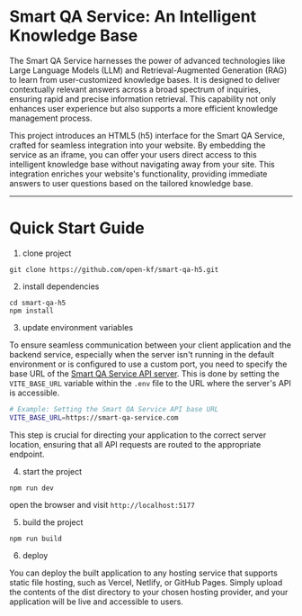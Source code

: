 # Smart QA Service: An Intelligent Knowledge Base
The Smart QA Service harnesses the power of advanced technologies like Large Language Models (LLM) and Retrieval-Augmented Generation (RAG) to learn from user-customized knowledge bases. It is designed to deliver contextually relevant answers across a broad spectrum of inquiries, ensuring rapid and precise information retrieval. This capability not only enhances user experience but also supports a more efficient knowledge management process.

This project introduces an HTML5 (h5) interface for the Smart QA Service, crafted for seamless integration into your website. By embedding the service as an iframe, you can offer your users direct access to this intelligent knowledge base without navigating away from your site. This integration enriches your website's functionality, providing immediate answers to user questions based on the tailored knowledge base.

---

# Quick Start Guide

1. clone project

```shell
git clone https://github.com/open-kf/smart-qa-h5.git
```

2. install dependencies

```shell
cd smart-qa-h5
npm install
```

3. update environment variables

To ensure seamless communication between your client application and the backend service, especially when the server isn't running in the default environment or is configured to use a custom port, you need to specify the base URL of the [Smart QA Service API server](https://github.com/open-kf/smart-qa-service). This is done by setting the `VITE_BASE_URL` variable within the `.env` file to the URL where the server's API is accessible.

```bash
# Example: Setting the Smart QA Service API base URL
VITE_BASE_URL=https://smart-qa-service.com
```

This step is crucial for directing your application to the correct server location, ensuring that all API requests are routed to the appropriate endpoint.

4. start the project

```shell
npm run dev
```

open the browser and visit `http://localhost:5177`

5. build the project

```shell
npm run build
```

6. deploy

You can deploy the built application to any hosting service that supports static file hosting, such as Vercel, Netlify, or GitHub Pages. Simply upload the contents of the dist directory to your chosen hosting provider, and your application will be live and accessible to users.